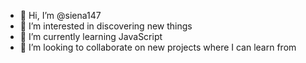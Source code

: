 - 👋 Hi, I’m @siena147
- 👀 I’m interested in discovering new things
- 🌱 I’m currently learning JavaScript
- 💞️ I’m looking to collaborate on new projects where I can learn from

